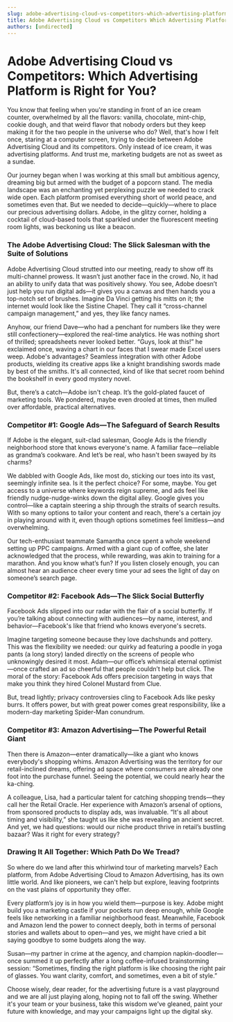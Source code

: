```yaml
---
slug: adobe-advertising-cloud-vs-competitors-which-advertising-platform-is-right-for-you
title: Adobe Advertising Cloud vs Competitors Which Advertising Platform is Right for You
authors: [undirected]
---
```



# Adobe Advertising Cloud vs Competitors: Which Advertising Platform is Right for You?

You know that feeling when you're standing in front of an ice cream counter, overwhelmed by all the flavors: vanilla, chocolate, mint-chip, cookie dough, and that weird flavor that nobody orders but they keep making it for the two people in the universe who do? Well, that's how I felt once, staring at a computer screen, trying to decide between Adobe Advertising Cloud and its competitors. Only instead of ice cream, it was advertising platforms. And trust me, marketing budgets are not as sweet as a sundae.

Our journey began when I was working at this small but ambitious agency, dreaming big but armed with the budget of a popcorn stand. The media landscape was an enchanting yet perplexing puzzle we needed to crack wide open. Each platform promised everything short of world peace, and sometimes even that. But we needed to decide—quickly—where to place our precious advertising dollars. Adobe, in the glitzy corner, holding a cocktail of cloud-based tools that sparkled under the fluorescent meeting room lights, was beckoning us like a beacon.

### The Adobe Advertising Cloud: The Slick Salesman with the Suite of Solutions

Adobe Advertising Cloud strutted into our meeting, ready to show off its multi-channel prowess. It wasn’t just another face in the crowd. No, it had an ability to unify data that was positively showy. You see, Adobe doesn’t just help you run digital ads—it gives you a canvas and then hands you a top-notch set of brushes. Imagine Da Vinci getting his mitts on it; the internet would look like the Sistine Chapel. They call it “cross-channel campaign management,” and yes, they like fancy names.

Anyhow, our friend Dave—who had a penchant for numbers like they were still confectionery—explored the real-time analytics. He was nothing short of thrilled; spreadsheets never looked better. “Guys, look at this!” he exclaimed once, waving a chart in our faces that I swear made Excel users weep. Adobe's advantages? Seamless integration with other Adobe products, wielding its creative apps like a knight brandishing swords made by best of the smiths. It's all connected, kind of like that secret room behind the bookshelf in every good mystery novel.

But, there’s a catch—Adobe isn't cheap. It’s the gold-plated faucet of marketing tools. We pondered, maybe even drooled at times, then mulled over affordable, practical alternatives.

### Competitor #1: Google Ads—The Safeguard of Search Results

If Adobe is the elegant, suit-clad salesman, Google Ads is the friendly neighborhood store that knows everyone's name. A familiar face—reliable as grandma’s cookware. And let’s be real, who hasn't been swayed by its charms?

We dabbled with Google Ads, like most do, sticking our toes into its vast, seemingly infinite sea. Is it the perfect choice? For some, maybe. You get access to a universe where keywords reign supreme, and ads feel like friendly nudge-nudge-winks down the digital alley. Google gives you control—like a captain steering a ship through the straits of search results. With so many options to tailor your content and reach, there's a certain joy in playing around with it, even though options sometimes feel limitless—and overwhelming.

Our tech-enthusiast teammate Samantha once spent a whole weekend setting up PPC campaigns. Armed with a giant cup of coffee, she later acknowledged that the process, while rewarding, was akin to training for a marathon. And you know what’s fun? If you listen closely enough, you can almost hear an audience cheer every time your ad sees the light of day on someone’s search page.

### Competitor #2: Facebook Ads—The Slick Social Butterfly

Facebook Ads slipped into our radar with the flair of a social butterfly. If you’re talking about connecting with audiences—by name, interest, and behavior—Facebook's like that friend who knows everyone's secrets. 

Imagine targeting someone because they love dachshunds and pottery. This was the flexibility we needed: our quirky ad featuring a poodle in yoga pants (a long story) landed directly on the screens of people who unknowingly desired it most. Adam—our office’s whimsical eternal optimist—once crafted an ad so cheerful that people couldn’t help but click. The moral of the story: Facebook Ads offers precision targeting in ways that make you think they hired Colonel Mustard from Clue.

But, tread lightly; privacy controversies cling to Facebook Ads like pesky burrs. It offers power, but with great power comes great responsibility, like a modern-day marketing Spider-Man conundrum.

### Competitor #3: Amazon Advertising—The Powerful Retail Giant

Then there is Amazon—enter dramatically—like a giant who knows everybody's shopping whims. Amazon Advertising was the territory for our retail-inclined dreams, offering ad space where consumers are already one foot into the purchase funnel. Seeing the potential, we could nearly hear the ka-ching.

A colleague, Lisa, had a particular talent for catching shopping trends—they call her the Retail Oracle. Her experience with Amazon’s arsenal of options, from sponsored products to display ads, was invaluable. “It's all about timing and visibility,” she taught us like she was revealing an ancient secret. And yet, we had questions: would our niche product thrive in retail’s bustling bazaar? Was it right for every strategy?

### Drawing It All Together: Which Path Do We Tread?

So where do we land after this whirlwind tour of marketing marvels? Each platform, from Adobe Advertising Cloud to Amazon Advertising, has its own little world. And like pioneers, we can't help but explore, leaving footprints on the vast plains of opportunity they offer. 

Every platform’s joy is in how you wield them—purpose is key. Adobe might build you a marketing castle if your pockets run deep enough, while Google feels like networking in a familiar neighborhood feast. Meanwhile, Facebook and Amazon lend the power to connect deeply, both in terms of personal stories and wallets about to open—and yes, we might have cried a bit saying goodbye to some budgets along the way.

Susan—my partner in crime at the agency, and champion napkin-doodler—once summed it up perfectly after a long coffee-infused brainstorming session: “Sometimes, finding the right platform is like choosing the right pair of glasses. You want clarity, comfort, and sometimes, even a bit of style.”

Choose wisely, dear reader, for the advertising future is a vast playground and we are all just playing along, hoping not to fall off the swing. Whether it's your team or your business, take this wisdom we’ve gleaned, paint your future with knowledge, and may your campaigns light up the digital sky.